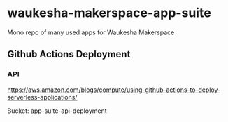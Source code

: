 # waukesha-makerspace-app-suite
Mono repo of many used apps for Waukesha Makerspace


## Github Actions Deployment

### API

https://aws.amazon.com/blogs/compute/using-github-actions-to-deploy-serverless-applications/

Bucket: app-suite-api-deployment 